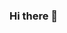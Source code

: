### Hi there 👋

<!--
**kiambati-maxwel/kiambati-maxwel** is a ✨ _special_ ✨ repository because its `README.md` (this file) appears on your GitHub profile.

Here are some ideas to get you started:

- 🔭 I’m currently working on untilost key project
- 🌱 I’m currently learning C, & C++, Electronics basics, Arduinos, Cloud and Networking.
- 👯 I’m looking to collaborate on IoT and Cloud 
- 🤔 I’m looking for help with Electronics
- 💬 Ask me about Our Planet
- 📫 How to reach me: @KiambatiMaxwel
- 😄 Pronouns: He
- ⚡ Fun fact: It worked! 😱�🤓
-->
